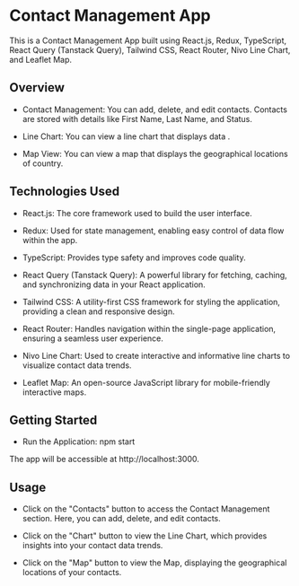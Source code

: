 # **Contact Management App**

This is a Contact Management App built using React.js, Redux, TypeScript, React Query (Tanstack Query), Tailwind CSS, React Router, Nivo Line Chart, and Leaflet Map.

## Overview

- Contact Management: You can add, delete, and edit contacts. Contacts are stored with details like First Name, Last Name, and Status.

- Line Chart: You can view a line chart that displays data .

- Map View: You can view a map that displays the geographical locations of country.

## Technologies Used

- React.js: The core framework used to build the user interface.

- Redux: Used for state management, enabling easy control of data flow within the app.

- TypeScript: Provides type safety and improves code quality.

- React Query (Tanstack Query): A powerful library for fetching, caching, and synchronizing data in your React application.

- Tailwind CSS: A utility-first CSS framework for styling the application, providing a clean and responsive design.

- React Router: Handles navigation within the single-page application, ensuring a seamless user experience.

- Nivo Line Chart: Used to create interactive and informative line charts to visualize contact data trends.

- Leaflet Map: An open-source JavaScript library for mobile-friendly interactive maps.

## Getting Started

- Run the Application: npm start

The app will be accessible at http://localhost:3000.

## Usage

- Click on the "Contacts" button to access the Contact Management section. Here, you can add, delete, and edit contacts.

- Click on the "Chart" button to view the Line Chart, which provides insights into your contact data trends.

- Click on the "Map" button to view the Map, displaying the geographical locations of your contacts.
